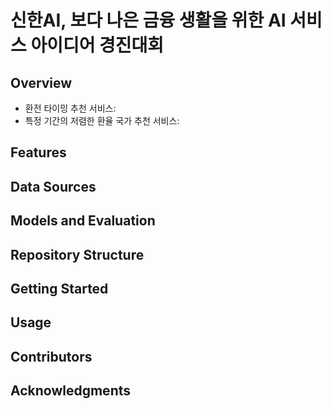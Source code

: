 # 신한AI, 보다 나은 금융 생활을 위한 AI 서비스 아이디어 경진대회

## Overview
- 환전 타이밍 추천 서비스:
- 특정 기간의 저렴한 환율 국가 추천 서비스:

## Features

## Data Sources

## Models and Evaluation

## Repository Structure

## Getting Started

## Usage

## Contributors

## Acknowledgments

